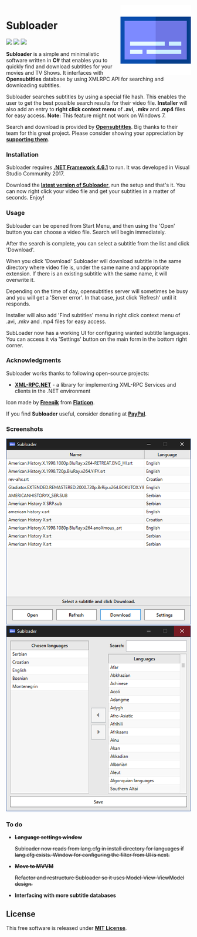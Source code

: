 <img align="right" height="192px" src="https://raw.githubusercontent.com/Valyreon/Subloader/master/subtitles.png"/>

# Subloader
![](https://img.shields.io/badge/Price-Free-brightgreen.svg)
![](https://img.shields.io/badge/License-MIT-blue.svg)
![](https://img.shields.io/badge/Release-1.1.1-blue.svg)

**Subloader** is a simple and minimalistic software written in **C#** that enables you to quickly find and download subtitles for your movies and TV Shows. It interfaces with **Opensubtitles** database by using XMLRPC API for searching and downloading subtitles.

Subloader searches subtitles by using a special file hash. This enables the user to get the best possible search results for their video file. **Installer** will also add an entry to **right click context menu** of **.avi**, **.mkv** and **.mp4** files for easy access. **Note:** This feature might not work on Windows 7.

Search and download is provided by **[Opensubtitles](http://www.opensubtitles.org/)**. Big thanks to their team for this great project. Please consider showing your appreciation by **[supporting them](https://www.opensubtitles.org/en/support)**.

### Installation

Subloader requires **[.NET Framework 4.6.1](https://www.microsoft.com/net/download/thank-you/net461)** to run. It was developed in Visual Studio Community 2017.

Download the **[latest version of Subloader](https://github.com/Valyreon/Subloader/releases)**, run the setup and that's it. You can now right click your video file and get your subtitles in a matter of seconds. Enjoy!

### Usage

Subloader can be opened from Start Menu, and then using the 'Open' button you can choose a video file. Search will begin immediately. 

After the search is complete, you can select a subtitle from the list and click 'Download'. 

When you click 'Download' Subloader will download subtitle in the same directory where video file is, under the same name and appropriate extension. If there is an existing subtitle with the same name, it will overwrite it.

Depending on the time of day, opensubtitles server will sometimes be busy and you will get a 'Server error'. In that case, just click 'Refresh' until it responds.

Installer will also add 'Find subtitles' menu in right click context menu of .avi, .mkv and .mp4 files for easy access.

SubLoader now has a working UI for configuring wanted subtitle languages. You can access it via 'Settings' button on the main form in the bottom right corner.

### Acknowledgments

Subloader works thanks to following open-source projects:

* **[XML-RPC.NET](http://xml-rpc.net/)** - a library for implementing XML-RPC Services and clients in the .NET environment

Icon made by **[Freepik](https://www.flaticon.com/authors/freepik)** from **[Flaticon](https://www.flaticon.com )**.

If you find **Subloader** useful, consider donating at **[PayPal](https://www.paypal.me/valyreon)**.
### Screenshots
![](https://raw.githubusercontent.com/Valyreon/Subloader/master/screenshot.png)
![](https://raw.githubusercontent.com/Valyreon/Subloader/master/screenshot2.png)
### To do
- ~~**Language settings window**~~
  
  ~~Subloader now reads from lang.cfg in install directory for languages if lang.cfg exists. Window for configuring the filter from UI is next.~~
  
- ~~**Move to MVVM**~~
  
  ~~Refactor and restructure Subloader so it uses Model-View-ViewModel design.~~
  
- **Interfacing with more subtitle databases**
  
License
----

This free software is released under **[MIT License](https://opensource.org/licenses/MIT)**.
